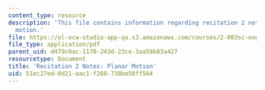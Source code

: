```yaml
---
content_type: resource
description: 'This file contains information regarding recitation 2 notes: planar
  motion.'
file: https://ol-ocw-studio-app-qa.s3.amazonaws.com/courses/2-003sc-engineering-dynamics-fall-2011/51ec27ed0d21aac1f260738be50ff564_MIT2_003SCF11_rec2notes1.pdf
file_type: application/pdf
parent_uid: d479c0ac-1170-243d-23ce-3aa59b83a427
resourcetype: Document
title: 'Recitation 2 Notes: Planar Motion'
uid: 51ec27ed-0d21-aac1-f260-738be50ff564
---
```

